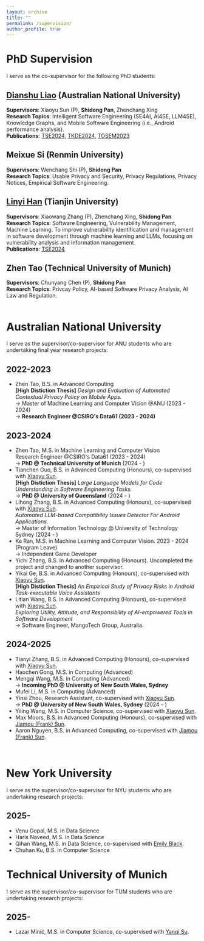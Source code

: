 ```yaml
---
layout: archive
title: ""
permalink: /supervision/
author_profile: true
---
```


<style>
table.imgtable, table.imgtable td{
  border: none;
  /* height: auto; */
  /* text-align: left; */
}

</style>

# <i class="fa fa-fw fa-copy"></i> PhD Supervision

I serve as the co-supervisor for the following PhD students:

## [Dianshu Liao](https://dianshu-liao.github.io/>) (Australian National University)
<strong>Supervisors</strong>: Xiaoyu Sun (P), <strong>Shidong Pan</strong>, Zhenchang Xing <br>
<strong>Research Topics</strong>: Intelligent Software Engineering (SE4AI, AI4SE, LLM4SE), Knowledge Graphs, and Mobile Software Engineering (i.e., Android performance analysis). <br>
<strong>Publications</strong>: [TSE2024](https://ieeexplore.ieee.org/document/10734067), [TKDE2024](https://ieeexplore.ieee.org/document/10750898), [TOSEM2023](https://dl.acm.org/doi/10.1145/3597206)

## Meixue Si (Renmin University)
<strong>Supervisors</strong>: Wenchang Shi (P), <strong>Shidong Pan</strong> <br>
<strong>Research Topics</strong>: Usable Privacy and Security, Privacy Regulations, Privacy Notices, Empirical Software Engineering. <br>

## [Linyi Han](https://hanlinyi.github.io/page//) (Tianjin University)
<strong>Supervisors</strong>: Xiaowang Zhang (P), Zhenchang Xing, <strong>Shidong Pan</strong> <br>
<strong>Research Topics</strong>: Software Engineering, Vulnerability Management, Machine Learning. To improve vulnerability identification and management in software development through machine learning and LLMs, focusing on vulnerability analysis and information management. <br>
<strong>Publications</strong>: [TSE2024](https://arxiv.org/pdf/2405.07430)

## Zhen Tao (Technical University of Munich)
<strong>Supervisors</strong>: Chunyang Chen (P), <strong>Shidong Pan</strong> <br>
<strong>Research Topics</strong>: Privcay Policy, AI-based Software Privacy Analysis, AI Law and Regulation. <br>
<br>

# <i class="fa fa-fw fa-copy"></i> Australian National University

I serve as the supervisor/co-supervisor for ANU students who are undertaking final year research projects:

## 2022-2023
<ul>
  <li>
    Zhen Tao, B.S. in Advanced Computing <br>
    <strong>[High Distiction Thesis]</strong> <em>Design and Evaluation of Automated Contextual Privacy Policy on Mobile Apps.</em><br>
    -> Master of Machine Learning and Computer Vision @ANU (2023 - 2024) <br>
    ->  <strong>Research Engineer @CSIRO's Data61 (2023 - 2024)</strong>
  </li>
</ul>
  
## 2023-2024
<ul>
  <li>
    Zhen Tao, M.S. in Machine Learning and Computer Vision<br>
    Research Engineer @CSIRO's Data61 (2023 - 2024)<br>
    -> <strong>PhD @ Technical University of Munich</strong> (2024 - )
  </li>
  
  <li>
    Tianchen Guo, B.S. in Advanced Computing (Honours), co-supervised with <a href="https://sunxiaobiu.github.io/">Xiaoyu Sun</a>.<br>
    <strong>[High Distiction Thesis]</strong> <em>Large Language Models for Code Understanding in Software Engineering Tasks.</em><br>
    -> <strong>PhD @ University of Queensland</strong> (2024 - )
  </li>

   <li>
    Lihong Zhang, B.S. in Advanced Computing (Honours), co-supervised with <a href="https://sunxiaobiu.github.io/">Xiaoyu Sun</a>.<br>
    <em>Automated LLM-based Compatibility Issues Detector For Android Applications.</em><br>
    -> Master of Information Technology @ University of Technology Sydney (2024 - )
  </li>

   <li>
     Ke Ran, M.S. in Machine Learning and Computer Vision. 2023 - 2024 (Program Leave) <br>
     -> Independent Game Developer
  </li>
  
   <li>
    Yichi Zhang, B.S. in Advanced Computing (Honours). Uncompleted the project and changed to another supervisor.<br>
  </li>

   <li>
    Yikai Ge, B.S. in Advanced Computing (Honours), co-supervised with <a href="https://sunxiaobiu.github.io/">Xiaoyu Sun</a>.<br>
    <strong>[High Distiction Thesis]</strong> <em> An Empirical Study of Privacy Risks in Android Task-executable Voice Assistants</em><br>
  </li>
  
  <li>
    Litian Wang, B.S. in Advanced Computing (Honours), co-supervised with <a href="https://sunxiaobiu.github.io/">Xiaoyu Sun</a>.<br>
    <em>Exploring Utility, Attitude, and Responsibility of AI-empowered Tools in Software Development</em><br>
    -> Software Engineer, MangoTech Group, Australia.
  </li>
</ul>

## 2024-2025 

<ul>
  <li>
    Tianyi Zhang, B.S. in Advanced Computing (Honours), co-supervised with <a href="https://sunxiaobiu.github.io/">Xiaoyu Sun</a>.<br>
  </li>

  <li>
     Haochen Gong, M.S. in Computing (Advanced) <br>
  </li>

  <li>
     Mengqi Wang, M.S. in Computing (Advanced) <br>
     -> <strong>Incoming PhD @ University of New South Wales, Sydney</strong> 
  </li>
  
  <li>
     Mufei Li, M.S. in Computing (Advanced) 
  </li>

  <li>
    Yinsi Zhou, Research Assistant, co-supervised with <a href="https://sunxiaobiu.github.io/">Xiaoyu Sun</a>.<br>
    -> <strong>PhD @ University of New South Wales, Sydney</strong> (2024 - )
  </li>
  
   <li>
    Yiling Wang, M.S. in Computer Science, co-supervised with <a href="https://sunxiaobiu.github.io/">Xiaoyu Sun</a>.<br>
  </li>

  <li>
    Max Moors, B.S. in Advanced Computing (Honours), co-supervised with <a href="https://scholar.google.com/citations?user=l2UCgDYAAAAJ&hl=en">Jiamou (Frank) Sun</a>.<br>
  </li>
  
  <li>
    Aaron Nguyen, B.S. in Advanced Computing, co-supervised with <a href="https://scholar.google.com/citations?user=l2UCgDYAAAAJ&hl=en">Jiamou (Frank) Sun</a>.<br>
  </li>
  
</ul>

<br>

# <i class="fa fa-fw fa-copy"></i> New York University

I serve as the supervisor/co-supervisor for NYU students who are undertaking research projects:

## 2025-

<ul>
  <li>
   Venu Gopal, M.S. in Data Science<br>
  </li>
  <li>
   Haris Naveed, M.S. in Data Science <br>
  </li>
    <li>
   Qihan Wang, M.S. in Data Science, co-supervised with <a href="https://emblack.github.io/">Emily Black</a>.<br>
  </li>
  <li>
   Chuhan Ku, B.S. in Computer Science<br>
  </li>
</ul>

# <i class="fa fa-fw fa-copy"></i> Technical University of Munich

I serve as the supervisor/co-supervisor for TUM students who are undertaking research projects:

## 2025-

<ul>
  <li>
   Lazar Minić, M.S. in Computer Science, co-supervised with <a href="https://scholar.google.com/citations?user=27xBaz4AAAAJ&hl=en">Yanqi Su</a>.<br><br>
  </li>
</ul>
